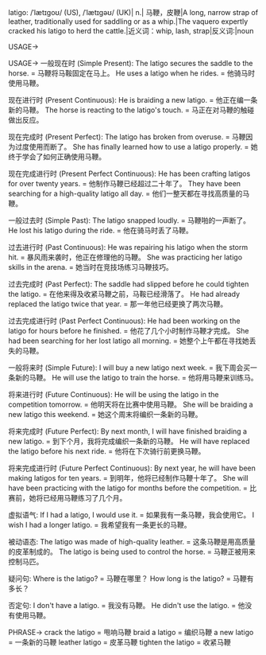 latigo: /ˈlætɪɡoʊ/ (US), /ˈlætɪɡəʊ/ (UK)| n.| 马鞭，皮鞭|A long, narrow strap of leather, traditionally used for saddling or as a whip.|The vaquero expertly cracked his latigo to herd the cattle.|近义词：whip, lash, strap|反义词:|noun

USAGE->

USAGE->
一般现在时 (Simple Present):
The latigo secures the saddle to the horse. = 马鞭将马鞍固定在马上。
He uses a latigo when he rides. = 他骑马时使用马鞭。

现在进行时 (Present Continuous):
He is braiding a new latigo. = 他正在编一条新的马鞭。
The horse is reacting to the latigo's touch. = 马正在对马鞭的触碰做出反应。

现在完成时 (Present Perfect):
The latigo has broken from overuse. = 马鞭因为过度使用而断了。
She has finally learned how to use a latigo properly. = 她终于学会了如何正确使用马鞭。

现在完成进行时 (Present Perfect Continuous):
He has been crafting latigos for over twenty years. = 他制作马鞭已经超过二十年了。
They have been searching for a high-quality latigo all day. = 他们一整天都在寻找高质量的马鞭。

一般过去时 (Simple Past):
The latigo snapped loudly. = 马鞭啪的一声断了。
He lost his latigo during the ride. = 他在骑马时丢了马鞭。

过去进行时 (Past Continuous):
He was repairing his latigo when the storm hit. =  暴风雨来袭时，他正在修理他的马鞭。
She was practicing her latigo skills in the arena. = 她当时在竞技场练习马鞭技巧。

过去完成时 (Past Perfect):
The saddle had slipped before he could tighten the latigo. = 在他来得及收紧马鞭之前，马鞍已经滑落了。
He had already replaced the latigo twice that year. = 那一年他已经更换了两次马鞭。

过去完成进行时 (Past Perfect Continuous):
He had been working on the latigo for hours before he finished. = 他花了几个小时制作马鞭才完成。
She had been searching for her lost latigo all morning. = 她整个上午都在寻找她丢失的马鞭。

一般将来时 (Simple Future):
I will buy a new latigo next week. = 我下周会买一条新的马鞭。
He will use the latigo to train the horse. = 他将用马鞭来训练马。

将来进行时 (Future Continuous):
He will be using the latigo in the competition tomorrow. = 他明天将在比赛中使用马鞭。
She will be braiding a new latigo this weekend. = 她这个周末将编织一条新的马鞭。

将来完成时 (Future Perfect):
By next month, I will have finished braiding a new latigo. = 到下个月，我将完成编织一条新的马鞭。
He will have replaced the latigo before his next ride. = 他将在下次骑行前更换马鞭。

将来完成进行时 (Future Perfect Continuous):
By next year, he will have been making latigos for ten years. = 到明年，他将已经制作马鞭十年了。
She will have been practicing with the latigo for months before the competition. = 比赛前，她将已经用马鞭练习了几个月。

虚拟语气:
If I had a latigo, I would use it. = 如果我有一条马鞭，我会使用它。
I wish I had a longer latigo. = 我希望我有一条更长的马鞭。

被动语态:
The latigo was made of high-quality leather. = 这条马鞭是用高质量的皮革制成的。
The latigo is being used to control the horse. = 马鞭正被用来控制马匹。

疑问句:
Where is the latigo? = 马鞭在哪里？
How long is the latigo? = 马鞭有多长？

否定句:
I don't have a latigo. = 我没有马鞭。
He didn't use the latigo. = 他没有使用马鞭。


PHRASE->
crack the latigo = 甩响马鞭
braid a latigo = 编织马鞭
a new latigo = 一条新的马鞭
leather latigo = 皮革马鞭
tighten the latigo = 收紧马鞭
